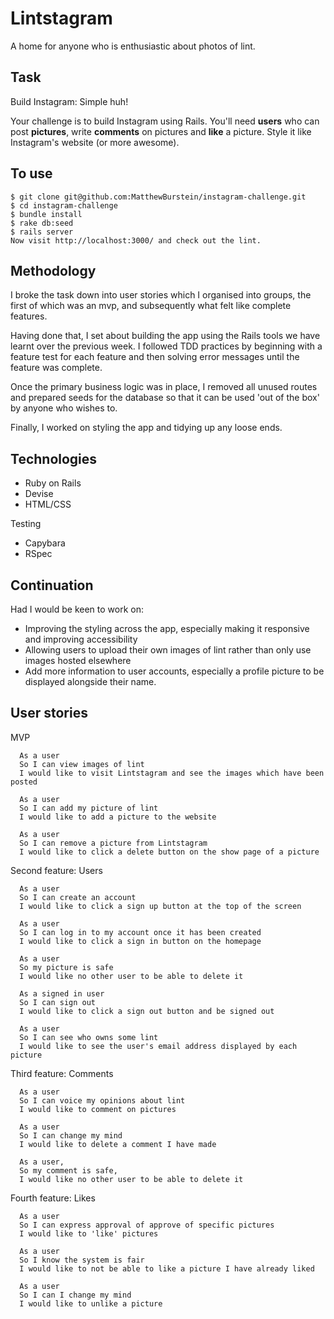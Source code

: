 Lintstagram
===================
A home for anyone who is enthusiastic about photos of lint.

## Task

Build Instagram: Simple huh!

Your challenge is to build Instagram using Rails. You'll need **users** who can post **pictures**, write **comments** on pictures and **like** a picture. Style it like Instagram's website (or more awesome).

## To use

```
$ git clone git@github.com:MatthewBurstein/instagram-challenge.git
$ cd instagram-challenge
$ bundle install
$ rake db:seed
$ rails server
Now visit http://localhost:3000/ and check out the lint.
```

## Methodology

I broke the task down into user stories which I organised into groups, the first of which was an mvp, and subsequently what felt like complete features.

Having done that, I set about building the app using the Rails tools we have learnt over the previous week. I followed TDD practices by beginning with a feature test for each feature and then solving error messages until the feature was complete.

Once the primary business logic was in place, I removed all unused routes and prepared seeds for the database so that it can be used 'out of the box' by anyone who wishes to.

Finally, I worked on styling the app and tidying up any loose ends.

## Technologies
- Ruby on Rails
- Devise
- HTML/CSS

Testing
- Capybara
- RSpec

## Continuation
Had I would be keen to work on:
- Improving the styling across the app, especially making it responsive and improving accessibility
- Allowing users to upload their own images of lint rather than only use images hosted elsewhere
- Add more information to user accounts, especially a profile picture to be displayed alongside their name.

## User stories

MVP
```
  As a user
  So I can view images of lint
  I would like to visit Lintstagram and see the images which have been posted

  As a user
  So I can add my picture of lint
  I would like to add a picture to the website

  As a user
  So I can remove a picture from Lintstagram
  I would like to click a delete button on the show page of a picture
```

Second feature: Users
```
  As a user
  So I can create an account
  I would like to click a sign up button at the top of the screen

  As a user
  So I can log in to my account once it has been created
  I would like to click a sign in button on the homepage

  As a user
  So my picture is safe
  I would like no other user to be able to delete it

  As a signed in user
  So I can sign out
  I would like to click a sign out button and be signed out

  As a user
  So I can see who owns some lint
  I would like to see the user's email address displayed by each picture
```

Third feature: Comments
```
  As a user
  So I can voice my opinions about lint
  I would like to comment on pictures

  As a user
  So I can change my mind
  I would like to delete a comment I have made

  As a user,
  So my comment is safe,
  I would like no other user to be able to delete it
```

Fourth feature: Likes

```
  As a user
  So I can express approval of approve of specific pictures
  I would like to 'like' pictures

  As a user
  So I know the system is fair
  I would like to not be able to like a picture I have already liked

  As a user
  So I can I change my mind
  I would like to unlike a picture
```
